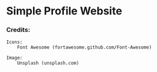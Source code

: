 # Simple Profile Website

### Credits:

	Icons:
		Font Awesome (fortawesome.github.com/Font-Awesome)

	Image: 
		Unsplash (unsplash.com)